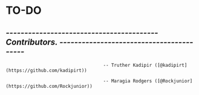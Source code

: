  #                                                       TO-DO






















##  *----------------------------------------- Contributors. -----------------------------------------*

                                        -- Truther Kadipir ([@kadipirt](https://github.com/kadipirt))

                                        -- Maragia Rodgers ([@Rockjunior](https://github.com/Rockjunior))